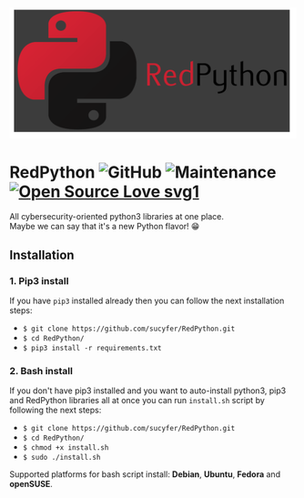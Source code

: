 ![](https://github.com/sucyfer/RedPython/blob/master/screenshots/RedPYLogo1.png)

# RedPython  ![GitHub](https://img.shields.io/github/license/sucyfer/RedPython?color=%23df2626)  ![Maintenance](https://img.shields.io/maintenance/yes/2020)  [![Open Source Love svg1](https://badges.frapsoft.com/os/v1/open-source.svg?v=103)](https://github.com/ellerbrock/open-source-badges/)

All cybersecurity-oriented python3 libraries at one place.  
Maybe we can say that it's a new Python flavor! :grin:

## Installation

### 1. Pip3 install

If you have `pip3` installed already then you can follow the next installation steps:

- `$ git clone https://github.com/sucyfer/RedPython.git`
- `$ cd RedPython/`
- `$ pip3 install -r requirements.txt`

### 2. Bash install

If you don't have pip3 installed and you want to auto-install python3, pip3 and RedPython libraries all at once you can run `install.sh` script by following the next steps:

- `$ git clone https://github.com/sucyfer/RedPython.git`
- `$ cd RedPython/`
- `$ chmod +x install.sh`
- `$ sudo ./install.sh`

Supported platforms for bash script install: **Debian**, **Ubuntu**, **Fedora** and **openSUSE**.

